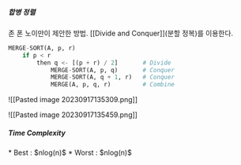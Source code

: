 <h5>합병 정렬</h5>
존 폰 노이만이 제안한 방법. [[Divide and Conquer]](분할 정복)를 이용한다.

```Python
MERGE-SORT(A, p, r)
	if p < r
		then q <- [(p + r) / 2]       # Divide
			MERGE-SORT(A, p, q)       # Conquer
			MERGE-SORT(A, q + 1, r)   # Conquer
			MERGE(A, p, q, r)         # Combine
```

![[Pasted image 20230917135309.png]]


![[Pasted image 20230917135459.png]]

<h5>Time Complexity</h5>
* Best : $nlog(n)$
* Worst : $nlog(n)$